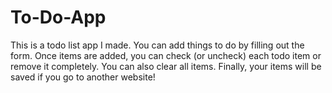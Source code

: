 # To-Do-App
This is a todo list app I made. You can add things to do by filling out the form. Once items are added, you can check (or uncheck) each todo item or remove it completely. You can also clear all items. Finally, your items will be saved if you go to another website!
